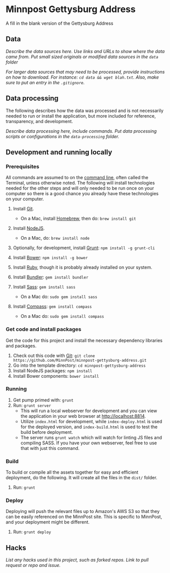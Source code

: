 # Minnpost Gettysburg Address

A fill in the blank version of the Gettysburg Address

## Data

*Describe the data sources here.  Use links and URLs to show where the data came from.  Put small sized originals or modified data sources in the ```data``` folder*

*For larger data sources that may need to be processed, provide instructions on how to download.  For instance:  ```cd data && wget blah.txt```.  Also, make sure to put an entry in the ```.gitignore```.*

## Data processing

The following describes how the data was processed and is not necessarily needed to run or install the application, but more included for reference, transparency, and development.

*Describe data processing here, include commands.  Put data processing scripts or configurations in the ```data-processing``` folder.*

## Development and running locally

### Prerequisites

All commands are assumed to on the [command line](http://en.wikipedia.org/wiki/Command-line_interface), often called the Terminal, unless otherwise noted.  The following will install technologies needed for the other steps and will only needed to be run once on your computer so there is a good chance you already have these technologies on your computer.

1. Install [Git](http://git-scm.com/).
   * On a Mac, install [Homebrew](http://brew.sh/), then do: `brew install git`
1. Install [NodeJS](http://nodejs.org/).
   * On a Mac, do: `brew install node`
1. Optionally, for development, install [Grunt](http://gruntjs.com/): `npm install -g grunt-cli`
1. Install [Bower](http://bower.io/): `npm install -g bower`
1. Install [Ruby](http://www.ruby-lang.org/en/downloads/), though it is probably already installed on your system.
1. Install [Bundler](http://gembundler.com/): `gem install bundler`

1. Install [Sass](http://sass-lang.com/): `gem install sass`
   * On a Mac do: `sudo gem install sass`
1. Install [Compass](http://compass-style.org/): `gem install compass`
   * On a Mac do: `sudo gem install compass`


### Get code and install packages

Get the code for this project and install the necessary dependency libraries and packages.

1. Check out this code with [Git](http://git-scm.com/): `git clone https://github.com/MinnPost/minnpost-gettysburg-address.git`
1. Go into the template directory: `cd minnpost-gettysburg-address`
1. Install NodeJS packages: `npm install`
1. Install Bower components: `bower install`




### Running

1. Get pump primed with: `grunt`
1. Run: `grunt server`
    * This will run a local webserver for development and you can view the application in your web browser at [http://localhost:8814](http://localhost:8814).
    * Utilize `index.html` for development, while `index-deploy.html` is used for the deployed version, and `index-build.html` is used to test the build before deployment.
    * The server runs `grunt watch` which will watch for linting JS files and compiling SASS.  If you have your own webserver, feel free to use that with just this command.

### Build

To build or compile all the assets together for easy and efficient deployment, do the following.  It will create all the files in the `dist/` folder.

1. Run: `grunt`

### Deploy

Deploying will push the relevant files up to Amazon's AWS S3 so that they can be easily referenced on the MinnPost site.  This is specific to MinnPost, and your deployment might be different.

1. Run: `grunt deploy`

## Hacks

*List any hacks used in this project, such as forked repos.  Link to pull request or repo and issue.*
